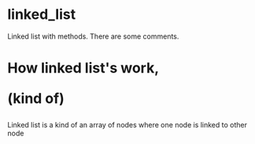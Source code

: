 # linked_list
Linked list with methods.
There are some comments.
<h1> How linked list's work,<p>(kind of)</p></h1>

<p> Linked list is a kind of an array of nodes where one node is linked to other node</p>
